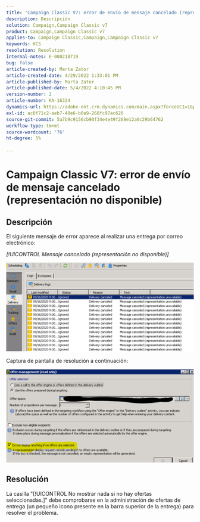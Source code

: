 ```yaml
---
title: 'Campaign Classic V7: error de envío de mensaje cancelado (representación no disponible)'
description: Descripción
solution: Campaign,Campaign Classic v7
product: Campaign,Campaign Classic v7
applies-to: Campaign Classic,Campaign,Campaign Classic v7
keywords: KCS
resolution: Resolution
internal-notes: E-000218719
bug: false
article-created-by: Marta Zator
article-created-date: 4/29/2022 1:33:01 PM
article-published-by: Marta Zator
article-published-date: 5/4/2022 4:10:45 PM
version-number: 2
article-number: KA-16324
dynamics-url: https://adobe-ent.crm.dynamics.com/main.aspx?forceUCI=1&pagetype=entityrecord&etn=knowledgearticle&id=deaa59df-c0c7-ec11-a7b6-0022480a1d64
exl-id: ac8f71c2-aeb7-40e6-b0a9-268fc97ac620
source-git-commit: 5a7b9c9156cb90f34e4e49f268e12a0c29b64762
workflow-type: tm+mt
source-wordcount: '76'
ht-degree: 5%

---
```


# Campaign Classic V7: error de envío de mensaje cancelado (representación no disponible)

## Descripción


El siguiente mensaje de error aparece al realizar una entrega por correo electrónico:

*[!UICONTROL Mensaje cancelado (representación no disponible)]*

![](assets/___dfaa59df-c0c7-ec11-a7b6-0022480a1d64___.png)


Captura de pantalla de resolución a continuación: 


![](assets/___e1aa59df-c0c7-ec11-a7b6-0022480a1d64___.png)


## Resolución


La casilla &quot;[!UICONTROL No mostrar nada si no hay ofertas seleccionadas.]&quot; debe comprobarse en la administración de ofertas de entrega (un pequeño icono presente en la barra superior de la entrega) para resolver el problema.
